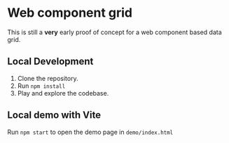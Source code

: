 # Web component grid

This is still a **very** early proof of concept for a web component based data grid.

## Local Development

1. Clone the repository.
2. Run `npm install`
3. Play and explore the codebase.

## Local demo with Vite

Run `npm start` to open the demo page in `demo/index.html`
